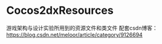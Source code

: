 # Cocos2dxResources
游戏架构与设计实验所用到的资源文件和类文件
配套csdn博客：https://blog.csdn.net/meloor/article/category/9126694
